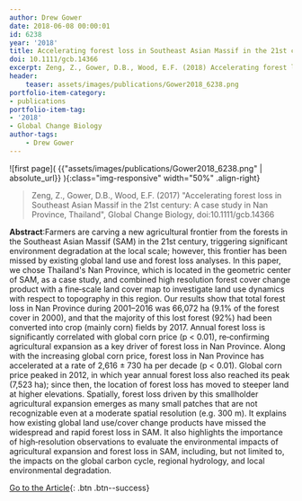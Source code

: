 ```yaml
---
author: Drew Gower  
date: 2018-06-08 00:00:01   
id: 6238
year: '2018'
title: Accelerating forest loss in Southeast Asian Massif in the 21st century: A case study in Nan Province, Thailand
doi: 10.1111/gcb.14366
excerpt: Zeng, Z., Gower, D.B., Wood, E.F. (2018) Accelerating forest loss in Southeast Asian Massif in the 21st century: A case study in Nan Province, Thailand, Global Change Biology, doi:10.1111/gcb.14366
header:
    teaser: assets/images/publications/Gower2018_6238.png
portfolio-item-category:
- publications
portfolio-item-tag:
- '2018'
- Global Change Biology
author-tags:
    - Drew Gower
---
```


![first page]( {{"assets/images/publications/Gower2018_6238.png" | absolute_url}} ){:class="img-responsive" width="50%" .align-right}


> Zeng, Z., Gower, D.B., Wood, E.F. (2017) "Accelerating forest loss in Southeast Asian Massif in the 21st century: A case study in Nan Province, Thailand", Global Change Biology, doi:10.1111/gcb.14366


**Abstract**:Farmers are carving a new agricultural frontier from the forests in the Southeast Asian Massif (SAM) in the 21st century, triggering significant environment degradation at the local scale; however, this frontier has been missed by existing global land use and forest loss analyses. In this paper, we chose Thailand's Nan Province, which is located in the geometric center of SAM, as a case study, and combined high resolution forest cover change product with a fine‐scale land cover map to investigate land use dynamics with respect to topography in this region. Our results show that total forest loss in Nan Province during 2001–2016 was 66,072 ha (9.1% of the forest cover in 2000), and that the majority of this lost forest (92%) had been converted into crop (mainly corn) fields by 2017. Annual forest loss is significantly correlated with global corn price (p < 0.01), re‐confirming agricultural expansion as a key driver of forest loss in Nan Province. Along with the increasing global corn price, forest loss in Nan Province has accelerated at a rate of 2,616 ± 730 ha per decade (p < 0.01). Global corn price peaked in 2012, in which year annual forest loss also reached its peak (7,523 ha); since then, the location of forest loss has moved to steeper land at higher elevations. Spatially, forest loss driven by this smallholder agricultural expansion emerges as many small patches that are not recognizable even at a moderate spatial resolution (e.g. 300 m). It explains how existing global land use/cover change products have missed the widespread and rapid forest loss in SAM. It also highlights the importance of high‐resolution observations to evaluate the environmental impacts of agricultural expansion and forest loss in SAM, including, but not limited to, the impacts on the global carbon cycle, regional hydrology, and local environmental degradation.

[Go to the Article](https://onlinelibrary.wiley.com/doi/abs/10.1111/gcb.14366){: .btn .btn--success}
